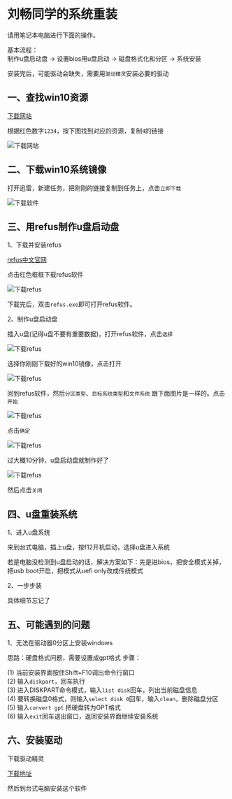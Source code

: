 <!-- 2018/12/11 -->

# 刘畅同学的系统重装

请用笔记本电脑进行下面的操作。

基本流程：  
制作u盘启动盘 -> 设置bios用u盘启动 -> 磁盘格式化和分区 -> 系统安装

安装完后，可能驱动会缺失，需要用`驱动精灵`安装必要的驱动

## 一、查找win10资源

[下载网站](http://msdn.itellyou.cn/)

根据红色数字`1234`，按下图找到对应的资源，复制`4`的链接

![下载网站](../images/system-refactor/search.png)

## 二、下载win10系统镜像

打开迅雷，新建任务，把刚刚的链接复制到任务上，点击`立即下载`

![下载软件](../images/system-refactor/download.png)

## 三、用refus制作u盘启动盘

1、下载并安装refus

[refus中文官网](https://rufus.ie/zh_CN.html)

点击红色框框下载refus软件

![下载refus](../images/system-refactor/download-refus.png)

下载完后，双击`refus.exe`即可打开refus软件。

2、制作u盘启动盘

插入u盘(记得u盘不要有重要数据)，打开refus软件，点击`选择`

![下载refus](../images/system-refactor/use-refus-1.png)

选择你刚刚下载好的win10镜像，点击打开

![下载refus](../images/system-refactor/select-iso.png)

回到refus软件，然后`分区类型`、`目标系统类型`和`文件系统` 跟下面图片是一样的。点击`开始`

![下载refus](../images/system-refactor/use-refus-2.png)

点击`确定`

![下载refus](../images/system-refactor/use-refus-3.png)

过大概10分钟，u盘启动盘就制作好了

![下载refus](../images/system-refactor/use-refus-4.png)

然后点击`关闭`

## 四、u盘重装系统

1、进入u盘系统

来到台式电脑，插上u盘，按f12开机启动，选择u盘进入系统

若是电脑没检测到u盘启动的话，解决方案如下：先是进bios，把安全模式关掉，把usb boot开启，把模式从uefi only改成传统模式

2、一步步装

具体细节忘记了

## 五、可能遇到的问题

1、无法在驱动器0分区上安装windows  

思路：硬盘格式问题，需要设置成gpt格式
步骤：  

(1) 当前安装界面按住Shift+F10调出命令行窗口  
(2) 输入`diskpart`，回车执行  
(3) 进入DISKPART命令模式，输入`list disk`回车，列出当前磁盘信息  
(4) 要转换磁盘0格式，则输入`select disk 0`回车，输入`clean`，删除磁盘分区  
(5) 输入`convert gpt` 把硬盘转为GPT格式  
(6) 输入`exit`回车退出窗口，返回安装界面继续安装系统

## 六、安装驱动

下载驱动精灵

[下载地址](http://www.drivergenius.com/)

然后到台式电脑安装这个软件
